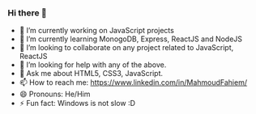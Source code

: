 ### Hi there 👋

- 🔭 I’m currently working on JavaScript projects
- 🌱 I’m currently learning MonogoDB, Express, ReactJS and NodeJS
- 👯 I’m looking to collaborate on any project related to JavaScript, ReactJS
- 🤔 I’m looking for help with any of the above.
- 💬 Ask me about HTML5, CSS3, JavaScript.
- 📫 How to reach me: https://www.linkedin.com/in/MahmoudFahiem/
- 😄 Pronouns: He/Him
- ⚡ Fun fact: Windows is not slow :D
